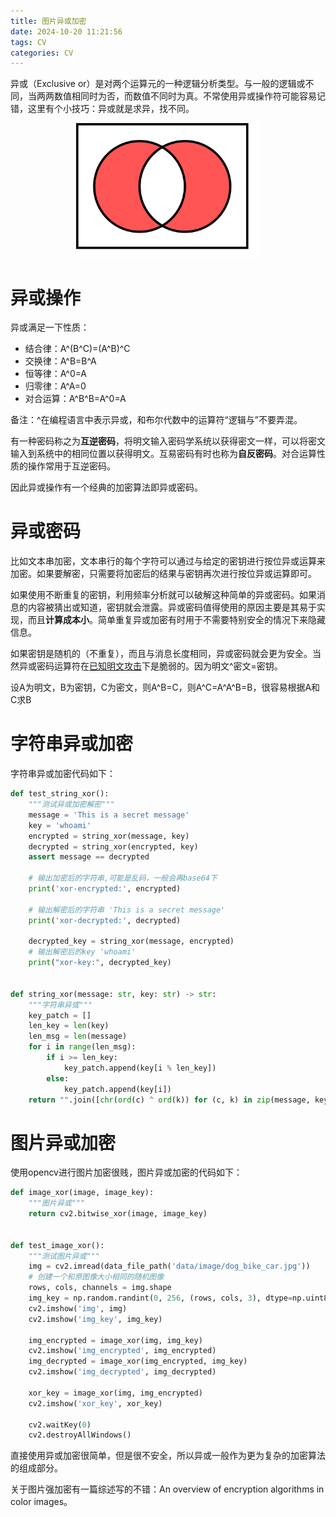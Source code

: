 ```yaml
---
title: 图片异或加密
date: 2024-10-20 11:21:56
tags: CV
categories: CV
---
```




异或（Exclusive or）是对两个运算元的一种逻辑分析类型。与一般的逻辑或不同，当两两数值相同时为否，而数值不同时为真。不常使用异或操作符可能容易记错，这里有个小技巧：异或就是求异，找不同。

<!--more-->

<center><img src="图片异或加密/xor.png" title="异或示意图" style="zoom:67%;" /></center>




# 异或操作

异或满足一下性质：

- 结合律：A^(B^C)=(A^B)^C
- 交换律：A^B=B^A
- 恒等律：A^0=A
- 归零律：A^A=0
- 对合运算：A^B^B=A^0=A

备注：^在编程语言中表示异或，和布尔代数中的运算符“逻辑与”不要弄混。

有一种密码称之为**互逆密码**，将明文输入密码学系统以获得密文一样，可以将密文输入到系统中的相同位置以获得明文。互易密码有时也称为**自反密码**。对合运算性质的操作常用于互逆密码。

因此异或操作有一个经典的加密算法即异或密码。



# 异或密码

比如文本串加密，文本串行的每个字符可以通过与给定的密钥进行按位异或运算来加密。如果要解密，只需要将加密后的结果与密钥再次进行按位异或运算即可。

如果使用不断重复的密钥，利用频率分析就可以破解这种简单的异或密码。如果消息的内容被猜出或知道，密钥就会泄露。异或密码值得使用的原因主要是其易于实现，而且**计算成本小**。简单重复异或加密有时用于不需要特别安全的情况下来隐藏信息。

如果密钥是随机的（不重复），而且与消息长度相同，异或密码就会更为安全。当然异或密码运算符在[已知明文攻击](https://zh.wikipedia.org/wiki/已知明文攻击)下是脆弱的。因为明文^密文=密钥。

设A为明文，B为密钥，C为密文，则A^B=C，则A^C=A^A^B=B，很容易根据A和C求B



# 字符串异或加密

字符串异或加密代码如下：

```python
def test_string_xor():
    """测试异或加密解密"""
    message = 'This is a secret message'
    key = 'whoami'
    encrypted = string_xor(message, key)
    decrypted = string_xor(encrypted, key)
    assert message == decrypted

    # 输出加密后的字符串,可能是乱码，一般会再base64下
    print('xor-encrypted:', encrypted)

    # 输出解密后的字符串 'This is a secret message'
    print('xor-decrypted:', decrypted)

    decrypted_key = string_xor(message, encrypted)
    # 输出解密后的key 'whoami'
    print("xor-key:", decrypted_key)


def string_xor(message: str, key: str) -> str:
    """字符串异或"""
    key_patch = []
    len_key = len(key)
    len_msg = len(message)
    for i in range(len_msg):
        if i >= len_key:
            key_patch.append(key[i % len_key])
        else:
            key_patch.append(key[i])
    return "".join([chr(ord(c) ^ ord(k)) for (c, k) in zip(message, key_patch)])

```



# 图片异或加密

使用opencv进行图片加密很贱，图片异或加密的代码如下：

```python
def image_xor(image, image_key):
    """图片异或"""
    return cv2.bitwise_xor(image, image_key)


def test_image_xor():
    """测试图片异或"""
    img = cv2.imread(data_file_path('data/image/dog_bike_car.jpg'))
    # 创建一个和原图像大小相同的随机图像
    rows, cols, channels = img.shape
    img_key = np.random.randint(0, 256, (rows, cols, 3), dtype=np.uint8)
    cv2.imshow('img', img)
    cv2.imshow('img_key', img_key)

    img_encrypted = image_xor(img, img_key)
    cv2.imshow('img_encrypted', img_encrypted)
    img_decrypted = image_xor(img_encrypted, img_key)
    cv2.imshow('img_decrypted', img_decrypted)

    xor_key = image_xor(img, img_encrypted)
    cv2.imshow('xor_key', xor_key)

    cv2.waitKey(0)
    cv2.destroyAllWindows()
```





直接使用异或加密很简单，但是很不安全，所以异或一般作为更为复杂的加密算法的组成部分。

关于图片强加密有一篇综述写的不错：An overview of encryption algorithms in color images。



